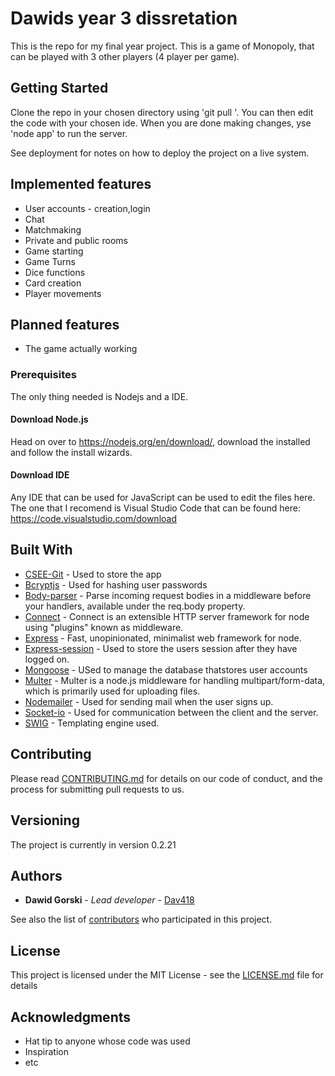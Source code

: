# Dawids year 3 dissretation

This is the repo for my final year project. This is a game of Monopoly, that can be played with 3 other players (4 player per game).


## Getting Started

Clone the repo in your chosen directory using 'git pull <http>'. You can then edit the code with your chosen ide. When you are done making changes, yse 'node app' to run the server. 

See deployment for notes on how to deploy the project on a live system.

## Implemented features

* User accounts - creation,login
* Chat
* Matchmaking 
* Private and public rooms
* Game starting
* Game Turns
* Dice functions
* Card creation
* Player movements

## Planned features

* The game actually working

### Prerequisites

The only thing needed is Nodejs and a IDE.

#### Download Node.js

Head on over to https://nodejs.org/en/download/, download the installed and follow the install wizards. 

#### Download IDE

Any IDE that can be used for JavaScript can be used to edit the files here. The one that I recomend is Visual Studio Code that can be found here: https://code.visualstudio.com/download  


## Built With

* [CSEE-Git](cseegit.essex.ac.uk/) - Used to store the app
* [Bcryptjs](https://www.npmjs.com/package/bcryptjs) - Used for hashing user passwords
* [Body-parser](https://www.npmjs.com/package/body-parser) -  Parse incoming request bodies in a middleware before your handlers, available under the req.body property.
* [Connect](https://www.npmjs.com/package/connect) - Connect is an extensible HTTP server framework for node using "plugins" known as middleware.
* [Express](https://www.npmjs.com/package/express) -  Fast, unopinionated, minimalist web framework for node.
* [Express-session](https://www.npmjs.com/package/express-session) - Used to store the users session after they have logged on.
* [Mongoose](https://mongoosejs.com/docs/index.html) - USed to manage the database thatstores user accounts
* [Multer](https://www.npmjs.com/package/multer) - Multer is a node.js middleware for handling multipart/form-data, which is primarily used for uploading files.
* [Nodemailer](https://www.npmjs.com/package/nodemailer) - Used for sending mail when the user signs up.
* [Socket-io](https://socket.io/get-started/chat/) - Used for communication between the client and the server.
* [SWIG](https://node-swig.github.io/swig-templates/) - Templating engine used.


## Contributing

Please read [CONTRIBUTING.md](https://gist.github.com/PurpleBooth/b24679402957c63ec426) for details on our code of conduct, and the process for submitting pull requests to us.

## Versioning

The project is currently in version 0.2.21

## Authors

* **Dawid Gorski** - *Lead developer* - [Dav418](https://github.com/dav418)

See also the list of [contributors](https://github.com/your/project/contributors) who participated in this project.

## License

This project is licensed under the MIT License - see the [LICENSE.md](LICENSE.md) file for details

## Acknowledgments

* Hat tip to anyone whose code was used
* Inspiration
* etc

